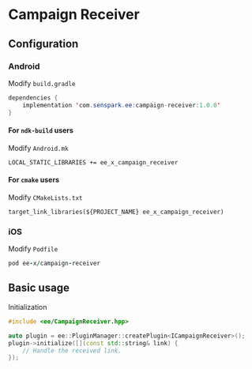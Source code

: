 # Campaign Receiver
## Configuration
### Android
Modify `build.gradle`
```java
dependencies {
    implementation 'com.senspark.ee:campaign-receiver:1.0.0'
}
```

#### For `ndk-build` users
Modify `Android.mk`
```
LOCAL_STATIC_LIBRARIES += ee_x_campaign_receiver
```

#### For `cmake` users
Modify `CMakeLists.txt`
```
target_link_libraries(${PROJECT_NAME} ee_x_campaign_receiver)
```
### iOS
Modify `Podfile`
```ruby
pod ee-x/campaign-receiver
```

## Basic usage
Initialization
```cpp
#include <ee/CampaignReceiver.hpp>

auto plugin = ee::PluginManager::createPlugin<ICampaignReceiver>();
plugin->initialize([](const std::string& link) {
    // Handle the received link.
});
```
